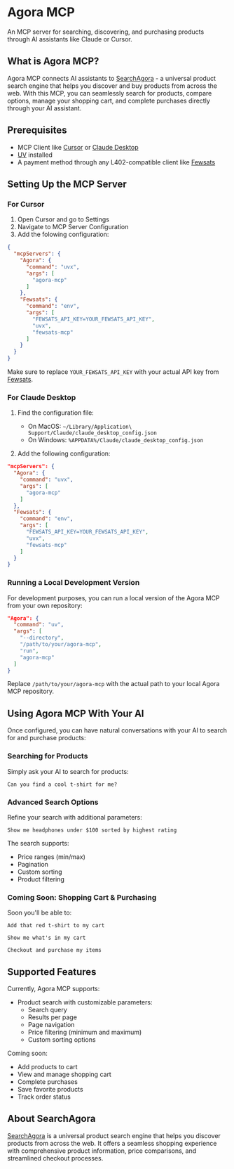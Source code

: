# Agora MCP

An MCP server for searching, discovering, and purchasing products through AI assistants like Claude or Cursor.

## What is Agora MCP?

Agora MCP connects AI assistants to [SearchAgora](https://www.searchagora.com/) - a universal product search engine that helps you discover and buy products from across the web. With this MCP, you can seamlessly search for products, compare options, manage your shopping cart, and complete purchases directly through your AI assistant.

## Prerequisites

- MCP Client like [Cursor](https://cursor.sh/) or [Claude Desktop](https://claude.ai/download)
- [UV](https://docs.astral.sh/uv/getting-started/installation/) installed
- A payment method through any L402-compatible client like [Fewsats](https://fewsats.com)

## Setting Up the MCP Server

### For Cursor

1. Open Cursor and go to Settings
2. Navigate to MCP Server Configuration
3. Add the folowing configuration:

```json
{
  "mcpServers": {
    "Agora": {
      "command": "uvx",
      "args": [
        "agora-mcp"
      ]
    },
    "Fewsats": {
      "command": "env",
      "args": [
        "FEWSATS_API_KEY=YOUR_FEWSATS_API_KEY",
        "uvx",
        "fewsats-mcp"
      ]
    }
  }
}
```

Make sure to replace `YOUR_FEWSATS_API_KEY` with your actual API key from [Fewsats](https://app.fewsats.com/api-keys).

### For Claude Desktop

1. Find the configuration file:
   - On MacOS: `~/Library/Application\ Support/Claude/claude_desktop_config.json`
   - On Windows: `%APPDATA%/Claude/claude_desktop_config.json`

2. Add the following configuration:

```json
"mcpServers": {
  "Agora": {
    "command": "uvx",
    "args": [
      "agora-mcp"
    ]
  },
  "Fewsats": {
    "command": "env",
    "args": [
      "FEWSATS_API_KEY=YOUR_FEWSATS_API_KEY",
      "uvx",
      "fewsats-mcp"
    ]
  }
}
```

### Running a Local Development Version

For development purposes, you can run a local version of the Agora MCP from your own repository:

```json
"Agora": {
  "command": "uv",
  "args": [
    "--directory",
    "/path/to/your/agora-mcp",
    "run",
    "agora-mcp"
  ]
}
```

Replace `/path/to/your/agora-mcp` with the actual path to your local Agora MCP repository.

## Using Agora MCP With Your AI

Once configured, you can have natural conversations with your AI to search for and purchase products:

### Searching for Products

Simply ask your AI to search for products:

```
Can you find a cool t-shirt for me?
```

### Advanced Search Options

Refine your search with additional parameters:

```
Show me headphones under $100 sorted by highest rating
```

The search supports:
- Price ranges (min/max)
- Pagination
- Custom sorting
- Product filtering

### Coming Soon: Shopping Cart & Purchasing

Soon you'll be able to:

```
Add that red t-shirt to my cart
```

```
Show me what's in my cart
```

```
Checkout and purchase my items
```

## Supported Features

Currently, Agora MCP supports:

- Product search with customizable parameters:
  - Search query
  - Results per page
  - Page navigation
  - Price filtering (minimum and maximum)
  - Custom sorting options

Coming soon:
- Add products to cart
- View and manage shopping cart
- Complete purchases
- Save favorite products
- Track order status

## About SearchAgora

[SearchAgora](https://www.searchagora.com/) is a universal product search engine that helps you discover products from across the web. It offers a seamless shopping experience with comprehensive product information, price comparisons, and streamlined checkout processes.

